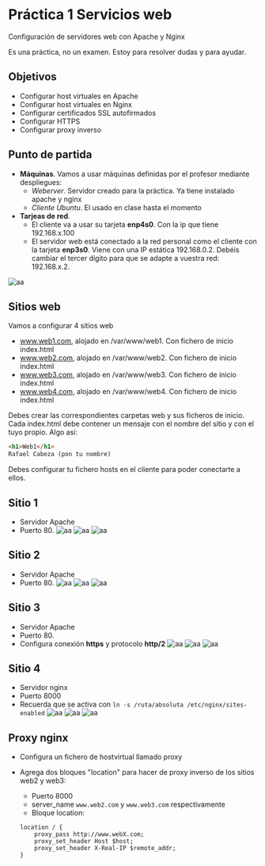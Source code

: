 # Práctica 1 Servicios web

Configuración de servidores web con Apache y Nginx

Es una práctica, no un examen. Estoy para resolver dudas y para ayudar.

## Objetivos

- Configurar host virtuales en Apache
- Configurar host virtuales en Nginx
- Configurar certificados SSL autofirmados
- Configurar HTTPS
- Configurar proxy inverso

## Punto de partida

- **Máquinas**. Vamos a usar máquinas definidas por el profesor mediante despliegues:
  - *Weberver*. Servidor creado para la práctica. Ya tiene instalado apache y nginx
  - *Cliente Ubuntu*. El usado en clase hasta el momento
- **Tarjeas de red**. 
  - El cliente va a usar su tarjeta **enp4s0**. Con la ip que tiene 192.168.x.100
  - El servidor web está conectado a la red personal como el cliente con la tarjeta **enp3s0**. Viene con una IP estática 192.168.0.2. Debéis cambiar el tercer dígito para que se adapte a vuestra red: 192.168.x.2.

![aa](./capturas/captura44.png "")
## Sitios web

Vamos a configurar 4 sitios web

- www.web1.com, alojado en /var/www/web1. Con fichero de inicio index.html
- www.web2.com, alojado en /var/www/web2. Con fichero de inicio index.html
- www.web3.com, alojado en /var/www/web3. Con fichero de inicio index.html
- www.web4.com, alojado en /var/www/web4. Con fichero de inicio index.html

Debes crear las  correspondientes carpetas web y sus ficheros de inicio. Cada index.html debe contener un mensaje con el nombre del sitio y con el tuyo propio. Algo así:

```html
<h1>Web1</h1>
Rafael Cabeza (pon tu nombre)
```

Debes configurar tu fichero hosts en el cliente para poder conectarte a ellos.

## Sitio 1

- Servidor Apache
- Puerto 80.
![aa](./capturas/captura45.png "")
![aa](./capturas/captura46.png "")
![aa](./capturas/captura47.png "")

## Sitio 2

- Servidor Apache
- Puerto 80.
![aa](./capturas/captura48.png "")
![aa](./capturas/captura49.png "")
![aa](./capturas/captura50.png "")
## Sitio 3

- Servidor Apache
- Puerto 80.
- Configura conexión **https** y protocolo **http/2**
![aa](./capturas/captura51.png "")
![aa](./capturas/captura52.png "")
![aa](./capturas/captura53.png "")
## Sitio 4

- Servidor nginx
- Puerto 8000
- Recuerda que se activa con `ln -s /ruta/absoluta /etc/nginx/sites-enabled`
![aa](./capturas/captura54.png "")
![aa](./capturas/captura55.png "")
![aa](./capturas/captura56.png "")
## Proxy nginx

- Configura un fichero de hostvirtual llamado proxy
- Agrega dos bloques "location" para hacer de proxy inverso de los sitios web2 y web3:
  - Puerto 8000
  - server_name `www.web2.com` y `www.web3.com` respectivamente
  - Bloque location:

  ```nginx
  location / {
      proxy_pass http://www.webX.com;
      proxy_set_header Host $host;
      proxy_set_header X-Real-IP $remote_addr;
  }
  ```
